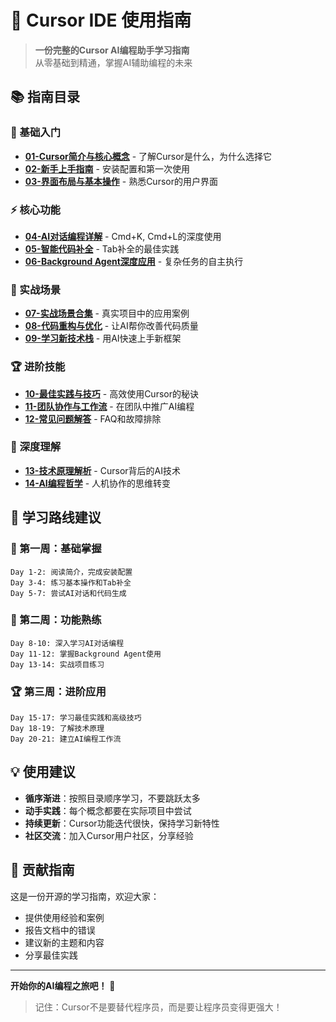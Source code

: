 # 🚀 Cursor IDE 使用指南

> **一份完整的Cursor AI编程助手学习指南**  
> 从零基础到精通，掌握AI辅助编程的未来

## 📚 指南目录

### 🎯 基础入门
- **[01-Cursor简介与核心概念](./01-Cursor简介与核心概念.md)** - 了解Cursor是什么，为什么选择它
- **[02-新手上手指南](./02-新手上手指南.md)** - 安装配置和第一次使用
- **[03-界面布局与基本操作](./03-界面布局与基本操作.md)** - 熟悉Cursor的用户界面

### ⚡ 核心功能
- **[04-AI对话编程详解](./04-AI对话编程详解.md)** - Cmd+K, Cmd+L的深度使用
- **[05-智能代码补全](./05-智能代码补全.md)** - Tab补全的最佳实践
- **[06-Background Agent深度应用](./06-Background-Agent深度应用.md)** - 复杂任务的自主执行

### 🎪 实战场景
- **[07-实战场景合集](./07-实战场景合集.md)** - 真实项目中的应用案例
- **[08-代码重构与优化](./08-代码重构与优化.md)** - 让AI帮你改善代码质量
- **[09-学习新技术栈](./09-学习新技术栈.md)** - 用AI快速上手新框架

### 🏆 进阶技能
- **[10-最佳实践与技巧](./10-最佳实践与技巧.md)** - 高效使用Cursor的秘诀
- **[11-团队协作与工作流](./11-团队协作与工作流.md)** - 在团队中推广AI编程
- **[12-常见问题解答](./12-常见问题解答.md)** - FAQ和故障排除

### 🧠 深度理解
- **[13-技术原理解析](./13-技术原理解析.md)** - Cursor背后的AI技术
- **[14-AI编程哲学](./14-AI编程哲学.md)** - 人机协作的思维转变

## 🎯 学习路线建议

### 👶 第一周：基础掌握
```
Day 1-2: 阅读简介，完成安装配置
Day 3-4: 练习基本操作和Tab补全
Day 5-7: 尝试AI对话和代码生成
```

### 🚀 第二周：功能熟练
```
Day 8-10: 深入学习AI对话编程
Day 11-12: 掌握Background Agent使用
Day 13-14: 实战项目练习
```

### 🏆 第三周：进阶应用
```
Day 15-17: 学习最佳实践和高级技巧
Day 18-19: 了解技术原理
Day 20-21: 建立AI编程工作流
```

## 💡 使用建议

- **循序渐进**：按照目录顺序学习，不要跳跃太多
- **动手实践**：每个概念都要在实际项目中尝试
- **持续更新**：Cursor功能迭代很快，保持学习新特性
- **社区交流**：加入Cursor用户社区，分享经验

## 🤝 贡献指南

这是一份开源的学习指南，欢迎大家：
- 提供使用经验和案例
- 报告文档中的错误
- 建议新的主题和内容
- 分享最佳实践

---

**开始你的AI编程之旅吧！** 🎉

> 记住：Cursor不是要替代程序员，而是要让程序员变得更强大！